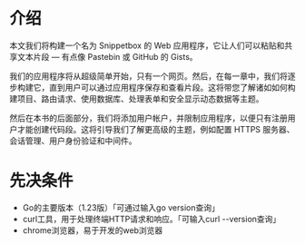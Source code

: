 # 介绍
本文我们将构建一个名为 Snippetbox 的 Web 应用程序，它让人们可以粘贴和共享文本片段 — 有点像 Pastebin 或 GitHub 的 Gists。

我们的应用程序将从超级简单开始，只有一个网页。然后，在每一章中，我们将逐步构建它，直到用户可以通过应用程序保存和查看片段。这将带您了解诸如如何构建项目、路由请求、使用数据库、处理表单和安全显示动态数据等主题。

然后在本书的后面部分，我们将添加用户帐户，并限制应用程序，以便只有注册用户才能创建代码段。这将引导我们了解更高级的主题，例如配置 HTTPS 服务器、会话管理、用户身份验证和中间件。

# 先决条件
- Go的主要版本（1.23版）「可通过输入go version查询」
- curl工具，用于处理终端HTTP请求和响应。「可输入curl --version查询」
- chrome浏览器，易于开发的web浏览器


